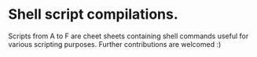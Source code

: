 # Shell script compilations.
Scripts from A to F are cheet sheets containing shell commands useful for various scripting purposes.
Further contributions are welcomed :)
